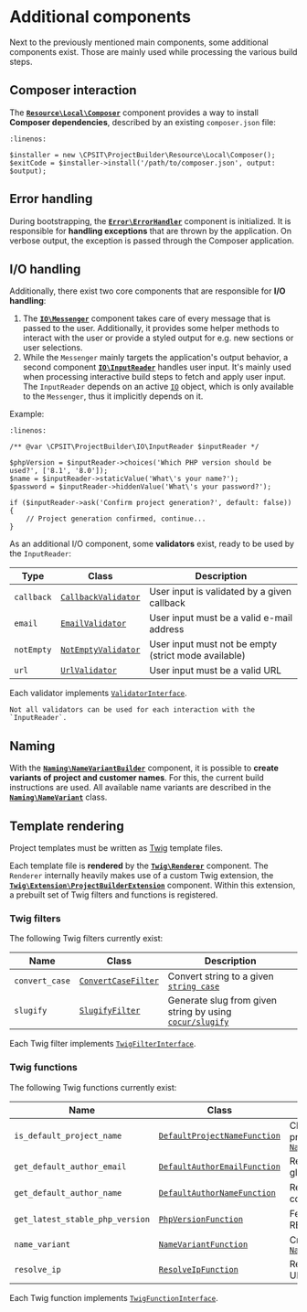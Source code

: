 # Additional components

Next to the previously mentioned main components, some additional components exist.
Those are mainly used while processing the various build steps.

## Composer interaction

The [**`Resource\Local\Composer`**](https://github.com/CPS-IT/project-builder/blob/main/src/Resource/Local/Composer.php) component
provides a way to install **Composer dependencies**, described by an existing
`composer.json` file:

```{code-block} php
:linenos:

$installer = new \CPSIT\ProjectBuilder\Resource\Local\Composer();
$exitCode = $installer->install('/path/to/composer.json', output: $output);
```

## Error handling

During bootstrapping, the [**`Error\ErrorHandler`**](https://github.com/CPS-IT/project-builder/blob/main/src/Error/ErrorHandler.php)
component is initialized. It is responsible for **handling exceptions** that are
thrown by the application. On verbose output, the exception is passed through the
Composer application.

## I/O handling

Additionally, there exist two core components that are responsible for **I/O handling**:

1. The [**`IO\Messenger`**](https://github.com/CPS-IT/project-builder/blob/main/src/IO/Messenger.php) component takes care of every
   message that is passed to the user. Additionally, it provides some helper methods
   to interact with the user or provide a styled output for e.g. new sections or
   user selections.
2. While the `Messenger` mainly targets the application's output behavior, a second
   component [**`IO\InputReader`**](https://github.com/CPS-IT/project-builder/blob/main/src/IO/InputReader.php) handles user input.
   It's mainly used when processing interactive build steps to fetch and apply user
   input. The `InputReader` depends on an active [`IO`][1] object, which is only available
   to the `Messenger`, thus it implicitly depends on it.

Example:

```{code-block} php
:linenos:

/** @var \CPSIT\ProjectBuilder\IO\InputReader $inputReader */

$phpVersion = $inputReader->choices('Which PHP version should be used?', ['8.1', '8.0']);
$name = $inputReader->staticValue('What\'s your name?');
$password = $inputReader->hiddenValue('What\'s your password?');

if ($inputReader->ask('Confirm project generation?', default: false)) {
    // Project generation confirmed, continue...
}
```

As an additional I/O component, some **validators** exist, ready to be used by the
`InputReader`:

| Type       | Class                                                                                                             | Description                                          |
|------------|-------------------------------------------------------------------------------------------------------------------|------------------------------------------------------|
| `callback` | [`CallbackValidator`](https://github.com/CPS-IT/project-builder/blob/main/src/IO/Validator/CallbackValidator.php) | User input is validated by a given callback          |
| `email`    | [`EmailValidator`](https://github.com/CPS-IT/project-builder/blob/main/src/IO/Validator/EmailValidator.php)       | User input must be a valid e-mail address            |
| `notEmpty` | [`NotEmptyValidator`](https://github.com/CPS-IT/project-builder/blob/main/src/IO/Validator/NotEmptyValidator.php) | User input must not be empty (strict mode available) |
| `url`      | [`UrlValidator`](https://github.com/CPS-IT/project-builder/blob/main/src/IO/Validator/UrlValidator.php)           | User input must be a valid URL                       |

Each validator implements [`ValidatorInterface`](https://github.com/CPS-IT/project-builder/blob/main/src/IO/Validator/ValidatorInterface.php).

```{note}
Not all validators can be used for each interaction with the `InputReader`.
```

## Naming

With the [**`Naming\NameVariantBuilder`**](https://github.com/CPS-IT/project-builder/blob/main/src/Naming/NameVariantBuilder.php)
component, it is possible to **create variants of project and customer names**. For
this, the current build instructions are used. All available name variants are
described in the [**`Naming\NameVariant`**](https://github.com/CPS-IT/project-builder/blob/main/src/Naming/NameVariant.php) class.

## Template rendering

Project templates must be written as [Twig][2] template files.

Each template file is **rendered** by the [**`Twig\Renderer`**](https://github.com/CPS-IT/project-builder/blob/main/src/Twig/Renderer.php)
component. The `Renderer` internally heavily makes use of a custom Twig extension, the
[**`Twig\Extension\ProjectBuilderExtension`**](https://github.com/CPS-IT/project-builder/blob/main/src/Twig/Extension/ProjectBuilderExtension.php)
component. Within this extension, a prebuilt set of Twig filters and functions is
registered.

### Twig filters

The following Twig filters currently exist:

| Name           | Class                                                                                                            | Description                                                                                                       |
|----------------|------------------------------------------------------------------------------------------------------------------|-------------------------------------------------------------------------------------------------------------------|
| `convert_case` | [`ConvertCaseFilter`](https://github.com/CPS-IT/project-builder/blob/main/src/Twig/Filter/ConvertCaseFilter.php) | Convert string to a given [`string case`](https://github.com/CPS-IT/project-builder/blob/main/src/StringCase.php) |
| `slugify`      | [`SlugifyFilter`](https://github.com/CPS-IT/project-builder/blob/main/src/Twig/Filter/SlugifyFilter.php)         | Generate slug from given string by using [`cocur/slugify`][3]                                                     |

Each Twig filter implements [`TwigFilterInterface`](https://github.com/CPS-IT/project-builder/blob/main/src/Twig/Filter/TwigFilterInterface.php).

### Twig functions

The following Twig functions currently exist:

| Name                            | Class                                                                                                                            | Description                                                                                                                                                                                                   |
|---------------------------------|----------------------------------------------------------------------------------------------------------------------------------|---------------------------------------------------------------------------------------------------------------------------------------------------------------------------------------------------------------|
| `is_default_project_name`       | [`DefaultProjectNameFunction`](https://github.com/CPS-IT/project-builder/blob/main/src/Twig/Func/DefaultProjectNameFunction.php) | Check if given project name is the default project name as described by [`NameVariantBuilder::isDefaultProjectName()`](https://github.com/CPS-IT/project-builder/blob/main/src/Naming/NameVariantBuilder.php) |
| `get_default_author_email`      | [`DefaultAuthorEmailFunction`](https://github.com/CPS-IT/project-builder/blob/main/src/Twig/Func/DefaultAuthorEmailFunction.php) | Read default author e-mail address from global Git config                                                                                                                                                     |
| `get_default_author_name`       | [`DefaultAuthorNameFunction`](https://github.com/CPS-IT/project-builder/blob/main/src/Twig/Func/DefaultAuthorNameFunction.php)   | Read default author name from global Git config                                                                                                                                                               |
| `get_latest_stable_php_version` | [`PhpVersionFunction`](https://github.com/CPS-IT/project-builder/blob/main/src/Twig/Func/PhpVersionFunction.php)                 | Fetch the latest stable PHP version from PHP REST API (response is cached)                                                                                                                                    |
| `name_variant`                  | [`NameVariantFunction`](https://github.com/CPS-IT/project-builder/blob/main/src/Twig/Func/NameVariantFunction.php)               | Create name variant with [`NameVariantBuilder::createVariant()`](https://github.com/CPS-IT/project-builder/blob/main/src/Naming/NameVariantBuilder.php)                                                       |
| `resolve_ip`                    | [`ResolveIpFunction`](https://github.com/CPS-IT/project-builder/blob/main/src/Twig/Func/ResolveIpFunction.php)                   | Resolve IP address for a given hostname or URL                                                                                                                                                                |

Each Twig function implements [`TwigFunctionInterface`](https://github.com/CPS-IT/project-builder/blob/main/src/Twig/Func/TwigFunctionInterface.php).

[1]: https://github.com/composer/composer/blob/main/src/Composer/IO/IOInterface.php
[2]: https://twig.symfony.com/
[3]: https://github.com/cocur/slugify
